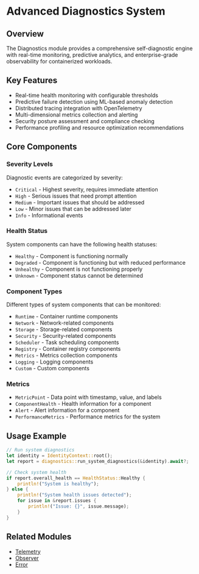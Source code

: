 # Advanced Diagnostics System

## Overview
The Diagnostics module provides a comprehensive self-diagnostic engine with real-time monitoring, predictive analytics, and enterprise-grade observability for containerized workloads.

## Key Features
- Real-time health monitoring with configurable thresholds
- Predictive failure detection using ML-based anomaly detection
- Distributed tracing integration with OpenTelemetry
- Multi-dimensional metrics collection and alerting
- Security posture assessment and compliance checking
- Performance profiling and resource optimization recommendations

## Core Components

### Severity Levels
Diagnostic events are categorized by severity:
- `Critical` - Highest severity, requires immediate attention
- `High` - Serious issues that need prompt attention
- `Medium` - Important issues that should be addressed
- `Low` - Minor issues that can be addressed later
- `Info` - Informational events

### Health Status
System components can have the following health statuses:
- `Healthy` - Component is functioning normally
- `Degraded` - Component is functioning but with reduced performance
- `Unhealthy` - Component is not functioning properly
- `Unknown` - Component status cannot be determined

### Component Types
Different types of system components that can be monitored:
- `Runtime` - Container runtime components
- `Network` - Network-related components
- `Storage` - Storage-related components
- `Security` - Security-related components
- `Scheduler` - Task scheduling components
- `Registry` - Container registry components
- `Metrics` - Metrics collection components
- `Logging` - Logging components
- `Custom` - Custom components

### Metrics
- `MetricPoint` - Data point with timestamp, value, and labels
- `ComponentHealth` - Health information for a component
- `Alert` - Alert information for a component
- `PerformanceMetrics` - Performance metrics for the system

## Usage Example
```rust
// Run system diagnostics
let identity = IdentityContext::root();
let report = diagnostics::run_system_diagnostics(&identity).await?;

// Check system health
if report.overall_health == HealthStatus::Healthy {
    println!("System is healthy");
} else {
    println!("System health issues detected");
    for issue in &report.issues {
        println!("Issue: {}", issue.message);
    }
}
```

## Related Modules
- [Telemetry](./telemetry.md)
- [Observer](./observer.md)
- [Error](./error.md)
